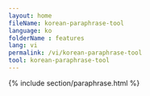 ```yaml
---
layout: home
fileName: korean-paraphrase-tool
language: ko
folderName : features
lang: vi
permalink: /vi/korean-paraphrase-tool
tool: korean-paraphrase-tool
---
```

{% include section/paraphrase.html %}